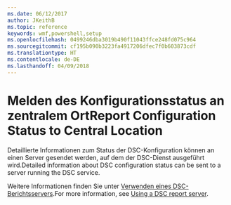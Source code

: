 ```yaml
---
ms.date: 06/12/2017
author: JKeithB
ms.topic: reference
keywords: wmf,powershell,setup
ms.openlocfilehash: 0499246dba3019b490f11043ffce248fd075c964
ms.sourcegitcommit: cf195b090b3223fa4917206dfec7f0b603873cdf
ms.translationtype: HT
ms.contentlocale: de-DE
ms.lasthandoff: 04/09/2018
---
```

# <a name="report-configuration-status-to-central-location"></a><span data-ttu-id="4bd8c-102">Melden des Konfigurationsstatus an zentralem Ort</span><span class="sxs-lookup"><span data-stu-id="4bd8c-102">Report Configuration Status to Central Location</span></span>

<span data-ttu-id="4bd8c-103">Detaillierte Informationen zum Status der DSC-Konfiguration können an einen Server gesendet werden, auf dem der DSC-Dienst ausgeführt wird.</span><span class="sxs-lookup"><span data-stu-id="4bd8c-103">Detailed information about DSC configuration status can be sent to a server running the DSC service.</span></span>

<span data-ttu-id="4bd8c-104">Weitere Informationen finden Sie unter [Verwenden eines DSC-Berichtsservers](https://msdn.microsoft.com/powershell/dsc/reportserver).</span><span class="sxs-lookup"><span data-stu-id="4bd8c-104">For more information, see [Using a DSC report server](https://msdn.microsoft.com/powershell/dsc/reportserver).</span></span>